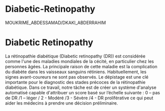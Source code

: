 # Diabetic-Retinopathy
MOUKRIME_ABDESSAMAD/DKAKI_ABDERRAHIM

# Diabetic Retinopathy 

La rétinopathie diabétique (Diabetic retinopathy (DR)) est considérée comme l'une des maladies mondiales de la cécité, en particulier chez les personnes âgées. La principale raison de cette maladie est la complication du diabète dans les vaisseaux sanguins rétiniens. Habituellement, les signes avant-coureurs ne sont pas observés. Le dépistage est une clé importante pour le diagnostic des stades précoces de la rétinopathie diabétique. Dans ce travail, notre tâche est de créer un système d'analyse automatisé capable d'attribuer un score basé sur l’échelle suivante : 0 – pas de DR   /1 – léger   / 2 - Modéré   /3 - Sévère /4 - DR proliférative ce qui peut aider les médecins à prendre une décision préliminaire.
